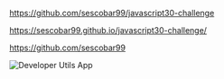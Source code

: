 https://github.com/sescobar99/javascript30-challenge

https://sescobar99.github.io/javascript30-challenge/

https://github.com/sescobar99

![Developer Utils App](./.erb/img/dev-toolbox.png)
